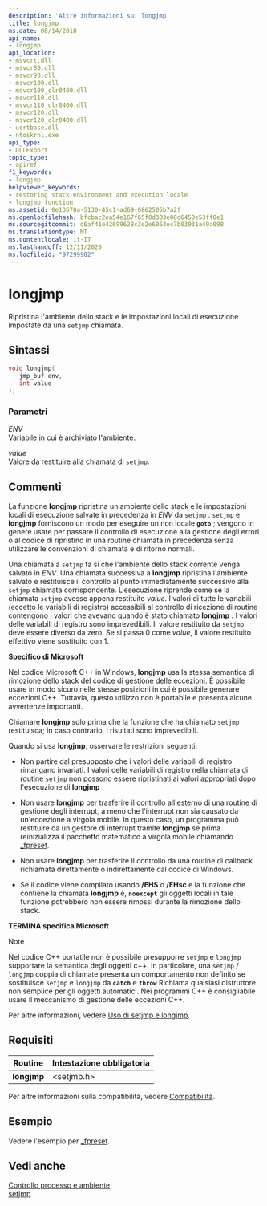 ```yaml
---
description: 'Altre informazioni su: longjmp'
title: longjmp
ms.date: 08/14/2018
api_name:
- longjmp
api_location:
- msvcrt.dll
- msvcr80.dll
- msvcr90.dll
- msvcr100.dll
- msvcr100_clr0400.dll
- msvcr110.dll
- msvcr110_clr0400.dll
- msvcr120.dll
- msvcr120_clr0400.dll
- ucrtbase.dll
- ntoskrnl.exe
api_type:
- DLLExport
topic_type:
- apiref
f1_keywords:
- longjmp
helpviewer_keywords:
- restoring stack environment and execution locale
- longjmp function
ms.assetid: 0e13670a-5130-45c1-ad69-6862505b7a2f
ms.openlocfilehash: bfcbac2ea54e167f65f0d303e08d6450e53ff0e1
ms.sourcegitcommit: d6af41e42699628c3e2e6063ec7b03931a49a098
ms.translationtype: MT
ms.contentlocale: it-IT
ms.lasthandoff: 12/11/2020
ms.locfileid: "97299982"
---
```

# <a name="longjmp"></a>longjmp

Ripristina l'ambiente dello stack e le impostazioni locali di esecuzione impostate da una `setjmp` chiamata.

## <a name="syntax"></a>Sintassi

```C
void longjmp(
   jmp_buf env,
   int value
);
```

### <a name="parameters"></a>Parametri

*ENV*<br/>
Variabile in cui è archiviato l'ambiente.

*value*<br/>
Valore da restituire alla chiamata di `setjmp`.

## <a name="remarks"></a>Commenti

La funzione **longjmp** ripristina un ambiente dello stack e le impostazioni locali di esecuzione salvate in precedenza in *ENV* da `setjmp` . `setjmp` e **longjmp** forniscono un modo per eseguire un non locale **`goto`** ; vengono in genere usate per passare il controllo di esecuzione alla gestione degli errori o al codice di ripristino in una routine chiamata in precedenza senza utilizzare le convenzioni di chiamata e di ritorno normali.

Una chiamata a `setjmp` fa sì che l'ambiente dello stack corrente venga salvato in *ENV*. Una chiamata successiva a **longjmp** ripristina l'ambiente salvato e restituisce il controllo al punto immediatamente successivo alla `setjmp` chiamata corrispondente. L'esecuzione riprende come se la chiamata `setjmp` avesse appena restituito *value*. I valori di tutte le variabili (eccetto le variabili di registro) accessibili al controllo di ricezione di routine contengono i valori che avevano quando è stato chiamato **longjmp** . I valori delle variabili di registro sono imprevedibili. Il valore restituito da `setjmp` deve essere diverso da zero. Se si passa 0 come *value*, il valore restituito effettivo viene sostituito con 1.

**Specifico di Microsoft**

Nel codice Microsoft C++ in Windows, **longjmp** usa la stessa semantica di rimozione dello stack del codice di gestione delle eccezioni. È possibile usare in modo sicuro nelle stesse posizioni in cui è possibile generare eccezioni C++. Tuttavia, questo utilizzo non è portabile e presenta alcune avvertenze importanti.

Chiamare **longjmp** solo prima che la funzione che ha chiamato `setjmp` restituisca; in caso contrario, i risultati sono imprevedibili.

Quando si usa **longjmp**, osservare le restrizioni seguenti:

- Non partire dal presupposto che i valori delle variabili di registro rimangano invariati. I valori delle variabili di registro nella chiamata di routine `setjmp` non possono essere ripristinati ai valori appropriati dopo l'esecuzione di **longjmp** .

- Non usare **longjmp** per trasferire il controllo all'esterno di una routine di gestione degli interrupt, a meno che l'interrupt non sia causato da un'eccezione a virgola mobile. In questo caso, un programma può restituire da un gestore di interrupt tramite **longjmp** se prima reinizializza il pacchetto matematico a virgola mobile chiamando [_fpreset](fpreset.md).

- Non usare **longjmp** per trasferire il controllo da una routine di callback richiamata direttamente o indirettamente dal codice di Windows.

- Se il codice viene compilato usando **/EHS** o **/EHsc** e la funzione che contiene la chiamata **longjmp** è, **`noexcept`** gli oggetti locali in tale funzione potrebbero non essere rimossi durante la rimozione dello stack.

**TERMINA specifica Microsoft**

> [!NOTE]
> Nel codice C++ portatile non è possibile presupporre `setjmp` e `longjmp` supportare la semantica degli oggetti c++. In particolare, una `setjmp` / `longjmp` coppia di chiamate presenta un comportamento non definito se sostituisce `setjmp` e `longjmp` da **`catch`** e **`throw`** Richiama qualsiasi distruttore non semplice per gli oggetti automatici. Nei programmi C++ è consigliabile usare il meccanismo di gestione delle eccezioni C++.

Per altre informazioni, vedere [Uso di setjmp e longjmp](../../cpp/using-setjmp-longjmp.md).

## <a name="requirements"></a>Requisiti

|Routine|Intestazione obbligatoria|
|-------------|---------------------|
|**longjmp**|\<setjmp.h>|

Per altre informazioni sulla compatibilità, vedere [Compatibilità](../../c-runtime-library/compatibility.md).

## <a name="example"></a>Esempio

Vedere l'esempio per [_fpreset](fpreset.md).

## <a name="see-also"></a>Vedi anche

[Controllo processo e ambiente](../../c-runtime-library/process-and-environment-control.md)<br/>
[setjmp](setjmp.md)
